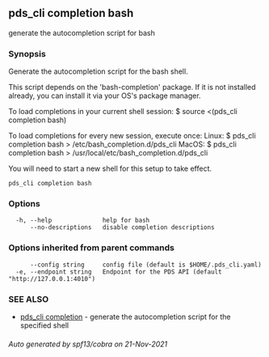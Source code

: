 ## pds_cli completion bash

generate the autocompletion script for bash

### Synopsis


Generate the autocompletion script for the bash shell.

This script depends on the 'bash-completion' package.
If it is not installed already, you can install it via your OS's package manager.

To load completions in your current shell session:
$ source <(pds_cli completion bash)

To load completions for every new session, execute once:
Linux:
  $ pds_cli completion bash > /etc/bash_completion.d/pds_cli
MacOS:
  $ pds_cli completion bash > /usr/local/etc/bash_completion.d/pds_cli

You will need to start a new shell for this setup to take effect.
  

```
pds_cli completion bash
```

### Options

```
  -h, --help              help for bash
      --no-descriptions   disable completion descriptions
```

### Options inherited from parent commands

```
      --config string     config file (default is $HOME/.pds_cli.yaml)
  -e, --endpoint string   Endpoint for the PDS API (default "http://127.0.0.1:4010")
```

### SEE ALSO

* [pds_cli completion](pds_cli_completion.md)	 - generate the autocompletion script for the specified shell

###### Auto generated by spf13/cobra on 21-Nov-2021
